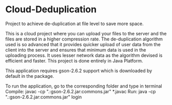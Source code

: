 # Cloud-Deduplication

Project to achieve de-duplication at file level to save more space.

This is a cloud project where you can upload your files to the server and 
the files are stored in a higher compression rate. The de-duplication algorithm
used is so advanced that it provides quicker upload of user data from 
the client into the server and ensures that minimum data is used in the 
uploading process. It uses lesser network data as the algorithm devised
is efficient and faster. This project is done entirely in Java Platform.

This application requires gson-2.6.2 support which is downloaded by default
in the package.

To run the application, go to the corresponding folder and type in terminal
Compile:
javac -cp ".:gson-2.6.2.jar:commons.jar" *.javac
Run:
java -cp ".:gson-2.6.2.jar:commons.jar" login